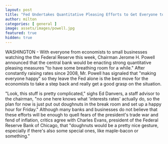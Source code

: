 ```yaml
---
layout: post
title: "Fed Undertakes Quantitative Pleasing Efforts to Get Everyone to Just Calm Down"
author: milton
categories: [ general ]
image: assets/images/powell.jpg
featured: true
hidden: true
---
```


WASHINGTON - With everyone from economists to small businesses watching the the Federal Reserve this week, Chairman Jerome H. Powell announced that the central bank would be enacting strong quantitative pleasing measures "to have some breathing room for a while." After constantly raising rates since 2008, Mr. Powell has signaled that "making everyone happy" so they leave the Fed alone is the best move for the economists to take a step back and really get a good grasp on the situation.

"Look, this stuff is pretty complicated," sighs Ed Danvers, a staff advisor to the chairman, "no one here knows what 'interests rates' actually do, so the plan for now is just put out doughnuts in the break room and set up a happy hour for Friday." Although many banks and businesses do not believe that these efforts will be enough to quell fears of the president's trade war and fend of inflation, critics agree with Charles Evans, president of the Federal Reserve Bank of Chicago, that "doughnuts would be a pretty nice gesture, especially if there's also some special ones, like maple-bacon or something."